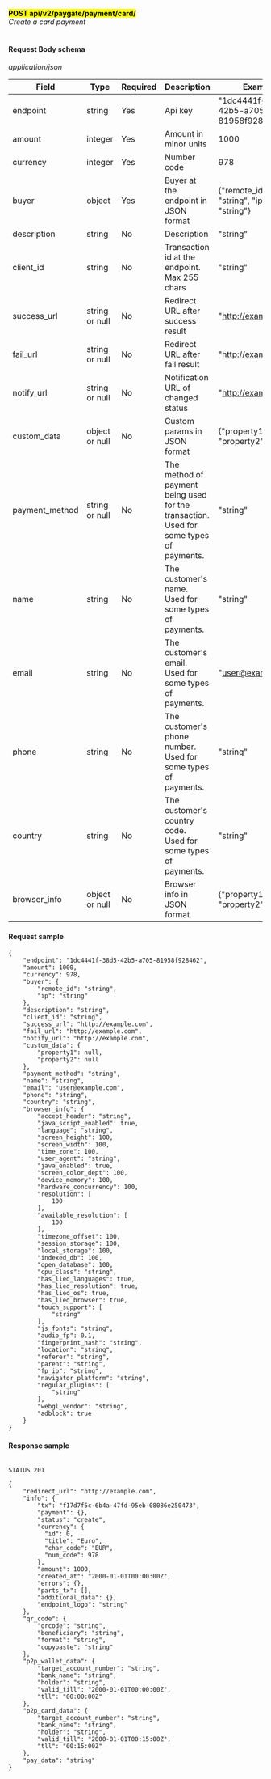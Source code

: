 **<mark>POST api/v2/paygate/payment/card/</mark><br/>**
*Create a card payment<br/><br/>*


#### Request Body schema
*application/json*

| Field           | Type                 | Required | Description                                                                                 | Example                                 |
|-----------------|----------------------|----------|---------------------------------------------------------------------------------------------|-----------------------------------------|
| endpoint        | string <uuid>        | Yes      | Api key                                                                                     | "1dc4441f-38d5-42b5-a705-81958f928462"  |
| amount          | integer              | Yes      | Amount in minor units                                                                       | 1000                                    | 
| currency        | integer              | Yes      | Number code                                                                                 | 978                                     |
| buyer           | object               | Yes      | Buyer at the endpoint in JSON format                                                        | {"remote_id": "string", "ip": "string"} |
| description     | string               | No       | Description                                                                                 | "string"                                |
| client_id       | string               | No       | Transaction id at the endpoint. <br/>Max 255 chars                                          | "string"                                |
| success_url     | string or null <uri> | No       | Redirect URL after success result                                                           | "http://example.com"                    |
| fail_url        | string or null <uri> | No       | Redirect URL after fail result                                                              | "http://example.com"                    |
| notify_url      | string or null <uri> | No       | Notification URL of changed status                                                          | "http://example.com"                    |
| custom_data     | object or null       | No       | Custom params in JSON format                                                                | {"property1": null, "property2": null}  |
| payment_method  | string or null       | No       | The method of payment being used for the transaction. <br/>Used for some types of payments. | "string"                                |
| name            | string               | No       | The customer's name. <br/>Used for some types of payments.                                  | "string"                                |
| email           | string <email>       | No       | The customer's email. <br/>Used for some types of payments.                                 | "user@example.com"                      |
| phone           | string               | No       | The customer's phone number. <br/>Used for some types of payments.                          | "string"                                |
| country         | string               | No       | The customer's country code. <br/>Used for some types of payments.                          | "string"                                |
| browser_info    | object or null       | No       | Browser info in JSON format                                                                 | {"property1": null, "property2": null}  |

#### Request sample<br/>
```
{
    "endpoint": "1dc4441f-38d5-42b5-a705-81958f928462",
    "amount": 1000,
    "currency": 978,
    "buyer": {
        "remote_id": "string",
        "ip": "string"
    },
    "description": "string",
    "client_id": "string",
    "success_url": "http://example.com",
    "fail_url": "http://example.com",
    "notify_url": "http://example.com",
    "custom_data": {
        "property1": null,
        "property2": null
    },
    "payment_method": "string",
    "name": "string",
    "email": "user@example.com",
    "phone": "string",
    "country": "string",
    "browser_info": {
        "accept_header": "string",
        "java_script_enabled": true,
        "language": "string",
        "screen_height": 100,
        "screen_width": 100,
        "time_zone": 100,
        "user_agent": "string",
        "java_enabled": true,
        "screen_color_dept": 100,
        "device_memory": 100,
        "hardware_concurrency": 100,
        "resolution": [
            100
        ],
        "available_resolution": [
            100
        ],
        "timezone_offset": 100,
        "session_storage": 100,
        "local_storage": 100,
        "indexed_db": 100,
        "open_database": 100,
        "cpu_class": "string",
        "has_lied_languages": true,
        "has_lied_resolution": true,
        "has_lied_os": true,
        "has_lied_browser": true,
        "touch_support": [
            "string"
        ],
        "js_fonts": "string",
        "audio_fp": 0.1,
        "fingerprint_hash": "string",
        "location": "string",
        "referer": "string",
        "parent": "string",
        "fp_ip": "string",
        "navigator_platform": "string",
        "regular_plugins": [
            "string"
        ],
        "webgl_vendor": "string",
        "adblock": true
    }
}
```

#### Response sample
```

STATUS 201

{
    "redirect_url": "http://example.com",
    "info": {
        "tx": "f17d7f5c-6b4a-47fd-95eb-08086e250473",
        "payment": {},
        "status": "create",
        "currency": {
          "id": 0,
          "title": "Euro",
          "char_code": "EUR",
          "num_code": 978
        },
        "amount": 1000,
        "created_at": "2000-01-01T00:00:00Z",
        "errors": {},
        "parts_tx": [],
        "additional_data": {},
        "endpoint_logo": "string"
    },
    "qr_code": {
        "qrcode": "string",
        "beneficiary": "string",
        "format": "string",
        "copypaste": "string"
    },
    "p2p_wallet_data": {
        "target_account_number": "string",
        "bank_name": "string",
        "holder": "string",
        "valid_till": "2000-01-01T00:00:00Z",
        "tll": "00:00:00Z"
    },
    "p2p_card_data": {
        "target_account_number": "string",
        "bank_name": "string",
        "holder": "string",
        "valid_till": "2000-01-01T00:15:00Z",
        "tll": "00:15:00Z"
    },
    "pay_data": "string"
}
```

  